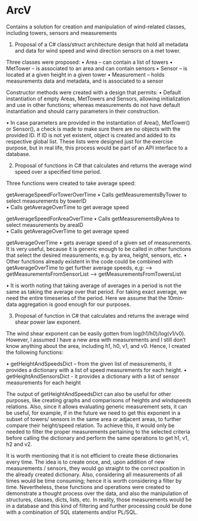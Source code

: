 # ArcV
Contains a solution for creation and manipulation of wind-related classes, including towers, sensors and measurements

1) Proposal of a C# class/struct architecture design that hold all metadata and data for wind speed and wind direction sensors on a met tower.

Three classes were proposed:
•	Area – can contain a list of towers
•	MetTower – is associated to an area and can contain sensors
•	Sensor – is located at a given height in a given tower
•	Measurement – holds measurements data and metadata, and is associated to a sensor

Constructor methods were created with a design that permits:
•	Default instantiation of empty Areas, MetTowers and Sensors, allowing initialization and use in other functions; 
whereas measurements do not have default instantiation and should carry parameters in their construction.

•	In case parameters are provided in the instantiation of Area(), MetTower() or Sensor(), a check is made to make sure 
there are no objects with the provided ID. If ID is not yet existent, object is created and added to its respective global list.
These lists were designed just for the exercise purpose, but in real life, this process would be part of an API interface to a database.
   
2) Proposal of functions in C# that calculates and returns the average wind speed over a specified time period. 

Three functions were created to take average speed:

getAverageSpeedForTowerOverTime
•	Calls getMeasurementsByTower to select measurements by towerID  
•	Calls getAverageOverTime to get average speed

getAverageSpeedForAreaOverTime
•	Calls getMeasurementsByArea to select measurements by areaID  
•	Calls getAverageOverTime to get average speed

getAverageOverTime
•	gets average speed of a given set of measurements. It is very useful, because it is generic enough to be called in other functions that 
select the desired measurements, e.g. by area, height, sensors, etc. 
•	Other functions already existent in the code could be combined with getAverageOverTime to get further average speeds, e,g:
--> getMeasurementsFromSensorList
--> getMeasurementsFromTowersList

•	It is worth noting that taking average of averages in a period is not the same as taking the average over that period.
For taking exact average, we need the entire timeseries of the period. Here we assume that the 10min-data aggregation is good enough for our purposes.

3)	Proposal of function in C# that calculates and returns the average wind shear power law exponent. 

The wind shear exponent can be easily gotten from log(h1/h0)/log(v1/v0). However, l assumed I have a new area with measurements and I still don’t know 
anything about the area, including h1, h0, v1, and v0. Hence, I created the following functions:

•	getHeightAndSpeedsDict – from the given list of measurements, it provides a dictionary with a list of speed measurements for each height. 
•	getHeightAndSensorsDict - it provides a dictionary with a list of sensor measurements for each height

The output of getHeightAndSpeedsDict can also be useful for other purposes, like creating graphs and comparisons of heights and windspeeds relations. 
Also, since it allows evaluating generic measurement sets, it can be useful, for example, if in the future we need to get this exponent in a subset 
of towers/ sensors in the same area or adjacent areas, to further compare their height/speed relation. To achieve this, it would only be needed to filter 
the proper measurements pertaining to the selected criteria before calling the dictionary and perform the same operations to get h1, v1, h2 and v2.

It is worth mentioning that it is not efficient to create these dictionaries every time. The idea is to create once, and, upon addition of new 
measurements / sensors, they would go straight to the correct position in the already created dictionary. Also, considering all measurements of 
all times would be time consuming; hence it is worth considering a filter by time. Nevertheless, these functions and operations were created
to demonstrate a thought process over the data, and also the manipulation of structures, classes, dicts, lists, etc. In reality, those measurements
would be in a database and this kind of filtering and further processing could be done with a combination of SQL statements and/or PL/SQL.
